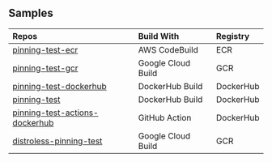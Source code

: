 ## Samples

| Repos | Build With | Registry |
| :---  | :--------- | :------- |
| [pinning-test-ecr](https://github.com/slenderslack/pinning-test-ecr) | AWS CodeBuild | ECR |
| [pinning-test-gcr](https://github.com/slenderslack/pinning-test-gcr) | Google Cloud Build | GCR |
| [pinning-test-dockerhub](https://github.com/slenderslack/pinning-test-dockerhub) | DockerHub Build | DockerHub |
| [pinning-test](https://github.com/slenderslack/pinning-test) | DockerHub Build | DockerHub |
| [pinning-test-actions-dockerhub](https://github.com/slenderslack/pinning-test-actions-dockerhub) | GitHub Action | DockerHub |
| [distroless-pinning-test](https://github.com/slenderslack/distroless-pinning-test) | Google Cloud Build | GCR |
